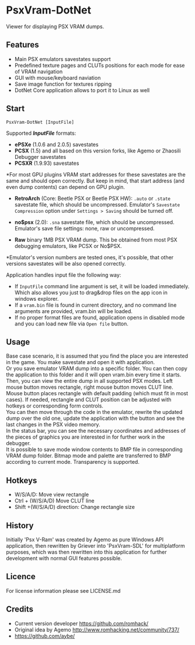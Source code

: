 PsxVram-DotNet
===========

Viewer for displaying PSX VRAM dumps.

Features
-----
- Main PSX emulators savestates support
- Predefined texture pages and CLUTs positions for each mode for ease of VRAM navigation
- GUI with mouse/keyboard naviation
- Save image function for textures ripping
- DotNet Core application allows to port it to Linux as well


Start
-----

```
PsxVram-DotNet [InputFile]
```

Supported ***InputFile*** formats:
- **ePSXe** (1.0.6 and 2.0.5) savestates
- **PCSX** (1.5) and all based on this version forks, like Agemo or Zhaosili Debugger savestates
- **PCSXR** (1.9.93) savestates  

*For most GPU plugins VRAM start addresses for these savestates are the same 
and should open correctly. But keep in mind, that start address (and even dump contents) can depend on GPU plugin.
- **RetroArch** (Core: Beetle PSX or Beetle PSX HW): `.auto` or `.state` savestate file, which should be uncompressed. Emulator's `Savestate Compression` option under `Settings > Saving` should be turned off.

- **no$psx** (2.0): `.sna` savestate file, which should be uncompressed. Emulator's save file settings: none, raw or uncompressed.
- **Raw** binary 1MB PSX VRAM dump. This be obtained from most PSX debugging emulators, like PCSX or No$PSX. 

*Emulator's version numbers are tested ones, it's possible, that other versions savestates will be also opened correctly.


Application handles input file the following way:

- If `InputFile` command line argument is set, it will be loaded immediately. Which also allows you just to drag&drop files on the app icon in windows explorer.
- If a `vram.bin` file is found in current directory, and no command line arguments are provided, vram.bin will be loaded.
- If no proper format files are found, application opens in disabled mode and you can load new file via `Open file` button.

Usage
-------
Base case scenario, it is assumed that you find the place you are interested in the game. You make savestate and open it with application.  
Or you save emulator VRAM dump into a specific folder. You can then copy the application to this folder and it will open vram.bin every time it starts.  
Then, you can view the entire dump in all supported PSX modes. Left mouse button moves rectangle, right mouse button moves CLUT line. Mouse button places rectangle with default padding (which must fit in most cases). If needed, rectangle and CLUT position can be adjusted with hotkeys or corresponding form controls.  
You can then move through the code in the emulator, rewrite the updated dump over the old one, update the application with the button and see the last changes in the PSX video memory.  
In the status bar, you can see the necessary coordinates and addresses of the pieces of graphics you are interested in for further work in the debugger.  
It is possible to save mode window contents to BMP file in corresponding VRAM dump folder. Bitmap mode and palette are transferred to BMP according to current mode. Transparency is supported.  

Hotkeys
-------
- W/S/A/D: Move view rectangle
- Ctrl + (W/S/A/D) Move CLUT line
- Shift +(W/S/A/D) direction: Change rectangle size

History
--------
Initially 'Psx V-Ram' was created by Agemo as pure Windows API application, then rewritten by Griever into 'PsxVram-SDL' for multiplatform purposes, which was then rewritten into this application for further development with normal GUI features possible.

Licence
-------

For license information please see LICENSE.md

Credits
-------
- Current version developer https://github.com/romhack/
- Original idea by Agemo http://www.romhacking.net/community/737/
- https://github.com/aybe/
